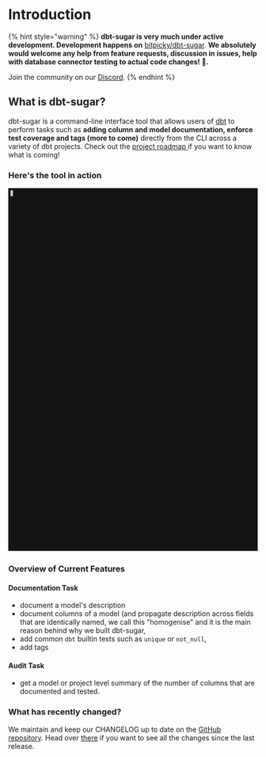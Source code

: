 # Introduction

{% hint style="warning" %}
 **dbt-sugar is very much under active development. Development happens on** [bitpicky/dbt-sugar](https://github.com/bitpicky/dbt-sugar). **We absolutely would welcome any help from feature requests, discussion in issues, help with database connector testing to actual code changes! 🤗.**  
  
Join the community on our [Discord](https://discord.com/invite/cQB49ejbCA).
{% endhint %}

## What is dbt-sugar?

dbt-sugar is a command-line interface tool that allows users of [dbt](https://www.getdbt.com/) to perform tasks such as **adding column and model documentation, enforce test coverage and tags \(more to come\)** directly from the CLI across a variety of dbt projects. Check out the [project roadmap ](https://github.com/bitpicky/dbt-sugar/blob/main/ROADMAP.md)if you want to know what is coming!

### Here's the tool in action

![dbt-sugar in action](.gitbook/assets/document_fct_orders.gif)

### Overview of Current Features

#### Documentation Task

* document a model's description
* document columns of a model \(and propagate description across fields that are identically named, we call this "homogenise" and it is the main reason behind why we built dbt-sugar,
* add common `dbt` builtin tests such as `unique` or `not_null`,
* add tags

#### Audit Task

* get a model or project level summary of the number of columns that are documented and tested.

### What has recently changed?

We maintain and keep our CHANGELOG up to date on the [GitHub repository](https://github.com/bitpicky/dbt-sugar/). Head over [there](https://github.com/bitpicky/dbt-sugar/blob/main/CHANGELOG.md) if you want to see all the changes since the last release.

